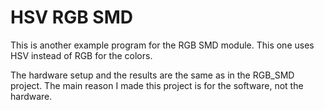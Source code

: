 # HSV RGB SMD

This is another example program for the RGB SMD module. This one uses HSV instead of RGB for the colors.

The hardware setup and the results are the same as in the RGB_SMD project. The main reason I made this project is for the software, not the hardware. 
